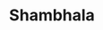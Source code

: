 ---
title: Shambhala
crosslinks:
- festivals
- vectorartrequests
- SpaceBass
- AMAAggregator
- IAmA
---